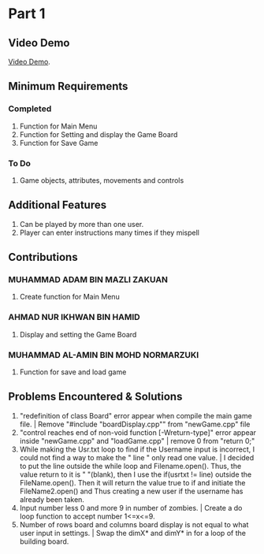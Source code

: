 # Part 1

## Video Demo

[Video Demo](https://youtu.be/TBZlNZmIsqg).

## Minimum Requirements

### Completed

1. Function for Main Menu
2. Function for Setting and display the Game Board
3. Function for Save Game

### To Do

1. Game objects, attributes, movements and controls

## Additional Features

1. Can be played by more than one user.
2. Player can enter instructions many times if they mispell

## Contributions

### MUHAMMAD ADAM BIN MAZLI ZAKUAN

1. Create function for Main Menu

### AHMAD NUR IKHWAN BIN HAMID

1. Display and setting the Game Board

### MUHAMMAD AL-AMIN BIN MOHD NORMARZUKI

1. Function for save and load game

## Problems Encountered & Solutions

1. "redefinition of class Board" error appear when compile the main game file. | Remove "#include "boardDisplay.cpp"" from "newGame.cpp" file
2. "control reaches end of non-void function [-Wreturn-type]" error appear inside "newGame.cpp" and "loadGame.cpp" | remove 0 from "return 0;"
3. While making the Usr.txt loop to find if the Username input is incorrect, I could not find a way to make the " line " only read one value. | I decided to put the line outside the while loop and Filename.open(). Thus, the value return to it is " "(blank), then I use the if(usrtxt != line) outside the FileName.open(). Then it will return the value true to if and initiate the FileName2.open() and Thus creating a new user if the username has already been taken.
4. Input number less 0 and more 9 in number of zombies. | Create a do loop function to accept number 1<=x<=9.
5. Number of rows board and columns board display is not equal to what user input in settings. | Swap the dimX* and dimY* in for a loop of the building board.
